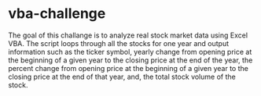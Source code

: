 # vba-challenge
The goal of this challange is to analyze real stock market data using Excel VBA. The script loops through all the stocks for one year and output information such as the ticker symbol, yearly change from opening price at the beginning of a given year to the closing price at the end of the year, the percent change from opening price at the beginning of a given year to the closing price at the end of that year, and, the total stock volume of the stock. 
